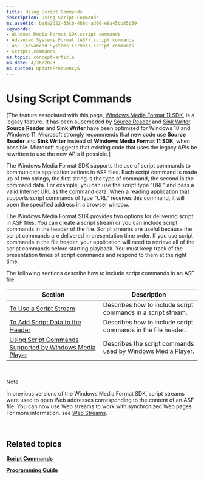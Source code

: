 ```yaml
---
title: Using Script Commands
description: Using Script Commands
ms.assetid: be8a2d22-35cb-4b8d-ad00-e8a45bb85b39
keywords:
- Windows Media Format SDK,script commands
- Advanced Systems Format (ASF),script commands
- ASF (Advanced Systems Format),script commands
- scripts,commands
ms.topic: concept-article
ms.date: 4/26/2023
ms.custom: UpdateFrequency5
---
```


# Using Script Commands

\[The feature associated with this page, [Windows Media Format 11 SDK](/windows/win32/wmformat/windows-media-format-11-sdk), is a legacy feature. It has been superseded by [Source Reader](/windows/win32/medfound/source-reader) and [Sink Writer](/windows/win32/medfound/sink-writer). **Source Reader** and **Sink Writer** have been optimized for Windows 10 and Windows 11. Microsoft strongly recommends that new code use **Source Reader** and **Sink Writer** instead of **Windows Media Format 11 SDK**, when possible. Microsoft suggests that existing code that uses the legacy APIs be rewritten to use the new APIs if possible.\]

The Windows Media Format SDK supports the use of script commands to communicate application actions in ASF files. Each script command is made up of two strings, the first string is the type of command, the second is the command data. For example, you can use the script type "URL" and pass a valid Internet URL as the command data. When a reading application that supports script commands of type "URL" receives this command, it will open the specified address in a browser window.

The Windows Media Format SDK provides two options for delivering script in ASF files. You can create a script stream or you can include script commands in the header of the file. Script streams are useful because the script commands are delivered in presentation time order. If you use script commands in the file header, your application will need to retrieve all of the script commands before starting playback. You must keep track of the presentation times of script commands and respond to them at the right time.

The following sections describe how to include script commands in an ASF file.



| Section                                                                                                                | Description                                                  |
|------------------------------------------------------------------------------------------------------------------------|--------------------------------------------------------------|
| [To Use a Script Stream](to-use-a-script-stream.md)                                                                   | Describes how to include script commands in a script stream. |
| [To Add Script Data to the Header](to-add-script-data-to-the-header.md)                                               | Describes how to include script commands in the file header. |
| [Using Script Commands Supported by Windows Media Player](using-script-commands-supported-by-windows-media-player.md) | Describes the script commands used by Windows Media Player.  |



 

> [!Note]  
> In previous versions of the Windows Media Format SDK, script streams were used to open Web addresses corresponding to the content of an ASF file. You can now use Web streams to work with synchronized Web pages. For more information. see [Web Streams](web-streams.md).

 

## Related topics

<dl> <dt>

[**Script Commands**](script-commands.md)
</dt> <dt>

[**Programming Guide**](programming-guide.md)
</dt> </dl>

 

 




